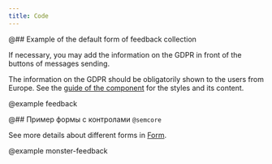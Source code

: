 ```yaml
---
title: Code
---
```


@## Example of the default form of feedback collection

If necessary, you may add the information on the GDPR in front of the buttons of messages sending.

The information on the GDPR should be obligatorily shown to the users from Europe. See the [guide of the component](/components/feedback/) for the styles and its content.

@example feedback

@## Пример формы с контролами `@semcore`

See more details about different forms in [Form](/components/form/).

@example monster-feedback
